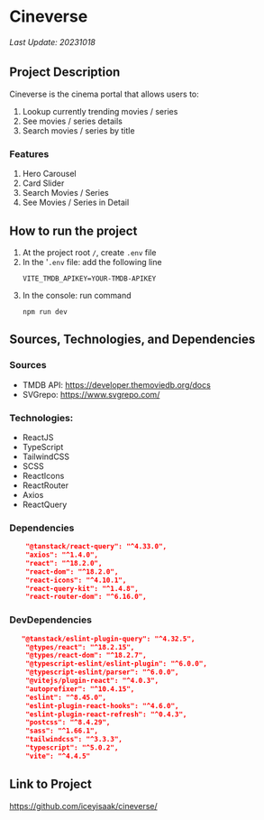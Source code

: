 # Cineverse
###### Last Update: 20231018

## Project Description
Cineverse is the cinema portal that allows users to:
1. Lookup currently trending movies / series
2. See movies / series details 
3. Search movies / series by title

### Features
1. Hero Carousel
2. Card Slider
3. Search Movies / Series
4. See Movies / Series in Detail

## How to run the project
1. At the project root `/`, create `.env` file
2. In the '`.env` file: add the following line
   ```
   VITE_TMDB_APIKEY=YOUR-TMDB-APIKEY
   ```
3. In the console: run command
   ```
   npm run dev
   ```

## Sources, Technologies, and Dependencies

### Sources
- TMDB API: https://developer.themoviedb.org/docs
- SVGrepo: https://www.svgrepo.com/

### Technologies:
- ReactJS
- TypeScript
- TailwindCSS
- SCSS
- ReactIcons
- ReactRouter
- Axios
- ReactQuery

### Dependencies
```json
    "@tanstack/react-query": "^4.33.0",
    "axios": "^1.4.0",
    "react": "^18.2.0",
    "react-dom": "^18.2.0",
    "react-icons": "^4.10.1",
    "react-query-kit": "^1.4.8",
    "react-router-dom": "^6.16.0",
```

### DevDependencies
```json
   "@tanstack/eslint-plugin-query": "^4.32.5",
    "@types/react": "^18.2.15",
    "@types/react-dom": "^18.2.7",
    "@typescript-eslint/eslint-plugin": "^6.0.0",
    "@typescript-eslint/parser": "^6.0.0",
    "@vitejs/plugin-react": "^4.0.3",
    "autoprefixer": "^10.4.15",
    "eslint": "^8.45.0",
    "eslint-plugin-react-hooks": "^4.6.0",
    "eslint-plugin-react-refresh": "^0.4.3",
    "postcss": "^8.4.29",
    "sass": "^1.66.1",
    "tailwindcss": "^3.3.3",
    "typescript": "^5.0.2",
    "vite": "^4.4.5"
```

## Link to Project
https://github.com/iceyisaak/cineverse/ 

